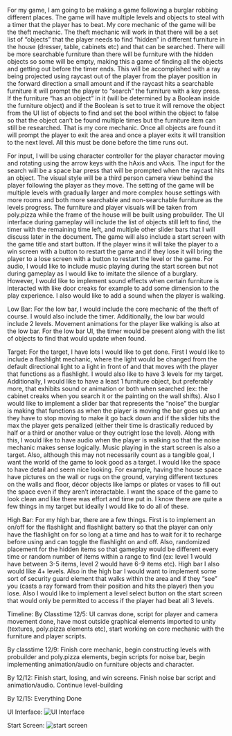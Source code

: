 For my game, I am going to be making a game following a burglar robbing different places. The game will have multiple levels and objects to steal with a timer that the player has to beat. My core mechanic of the game will be the theft mechanic. The theft mechanic will work in that there will be a set list of “objects” that the player needs to find “hidden” in different furniture in the house (dresser, table, cabinets etc) and that can be searched. There will be more searchable furniture than there will be furniture with the hidden objects so some will be empty, making this a game of finding all the objects and getting out before the timer ends. This will be accomplished with a ray being projected using raycast out of the player from the player position in the forward direction a small amount and if the raycast hits a searchable furniture it will prompt the player to “search” the furniture with a key press. If the furniture “has an object” in it (will be determined by a Boolean inside the furniture object) and if the Boolean is set to true it will remove the object from the UI list of objects to find and set the bool within the object to false so that the object can’t be found multiple times but the furniture item can still be researched. That is my core mechanic. Once all objects are found it will prompt the player to exit the area and once a player exits it will transition to the next level. All this must be done before the time runs out. 

For input, I will be using character controller for the player character moving and rotating using the arrow keys with the hAxis and vAxis. The input for the search will be a space bar press that will be prompted when the raycast hits an object. The visual style will be a third person camera view behind the player following the player as they move. The setting of the game will be multiple levels with gradually larger and more complex house settings with more rooms and both more searchable and non-searchable furniture as the levels progress. The furniture and player visuals will be taken from poly.pizza while the frame of the house will be built using probuilder. The UI interface during gameplay will include the list of objects still left to find, the timer with the remaining time left, and multiple other slider bars that I will discuss later in the document. The game will also include a start screen with the game title and start button. If the player wins it will take the player to a win screen with a button to restart the game and if they lose it will bring the player to a lose screen with a button to restart the level or the game. For audio, I would like to include music playing during the start screen but not during gameplay as I would like to imitate the silence of a burglary. However, I would like to implement sound effects when certain furniture is interacted with like door creaks for example to add some dimension to the play experience. I also would like to add a sound when the player is walking. 

Low Bar: For the low bar, I would include the core mechanic of the theft of course. I would also include the timer. Additionally, the low bar would include 2 levels. Movement animations for the player like walking is also at the low bar. For the low bar UI, the timer would be present along with the list of objects to find that would update when found. 

Target: For the target, I have lots I would like to get done. First I would like to include a flashlight mechanic, where the light would be changed from the default directional light to a light in front of and that moves with the player that functions as a flashlight. I would also like to have 3 levels for my target. Additionally, I would like to have a least 1 furniture object, but preferably more, that exhibits sound or animation or both when searched (ex: the cabinet creaks when you search it or the painting on the wall shifts). Also I would like to implement a slider bar that represents the “noise” the burglar is making that functions as when the player is moving the bar goes up and they have to stop moving to make it go back down and if the slider hits the max the player gets penalized (either their time is drastically reduced by half or a third or another value or they outright lose the level). Along with this, I would like to have audio when the player is walking so that the noise mechanic makes sense logically. Music playing in the start screen is also a target. Also, although this may not necessarily count as a tangible goal, I want the world of the game to look good as a target. I would like the space to have detail and seem nice looking. For example, having the house space have pictures on the wall or rugs on the ground, varying different textures on the walls and floor, décor objects like lamps or plates or vases to fill out the space even if they aren’t interactable. I want the space of the game to look clean and like there was effort and time put in. I know there are quite a few things in my target but ideally I would like to do all of these.

High Bar: For my high bar, there are a few things. First is to implement an on/off for the flashlight and flashlight battery so that the player can only have the flashlight on for so long at a time and has to wait for it to recharge before using and can toggle the flashlight on and off. Also, randomized placement for the hidden items so that gameplay would be different every time or random number of items within a range to find (ex: level 1 would have between 3-5 items, level 2 would have 6-9 items etc). High bar I also would like 4+ levels. Also in the high bar I would want to implement some sort of security guard element that walks within the area and if they “see” you (casts a ray forward from their position and hits the player) then you lose. Also I would like to implement a level select button on the start screen that would only be permitted to access if the player had beat all 3 levels.

Timeline:
By Classtime 12/5: UI canvas done, script for player and camera movement done, have most outside graphical elements imported to unity (textures, poly.pizza elements etc), start working on core mechanic with the furniture and player scripts.

By classtime 12/9: Finish core mechanic, begin constructing levels with probuilder and poly.pizza elements, begin scripts for noise bar, begin implementing animation/audio on furniture objects and character.

By 12/12: Finish start, losing, and win screens. Finish noise bar script and animation/audio. Continue level-building

By 12/15: Everything Done

UI Interface:
![UI Interface](https://github.com/evinstlaurent/csc470-fall2023/assets/112595836/f5bf88f1-f0fd-4147-babe-2ac489799e78)

Start Screen:
![start screen](https://github.com/evinstlaurent/csc470-fall2023/assets/112595836/d4c32e3e-4a56-4fb5-abf6-4edc8affafd9)


